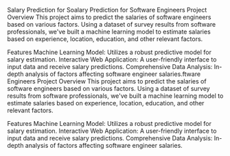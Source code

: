 Salary Prediction for Soalary Prediction for Software Engineers
Project Overview
This project aims to predict the salaries of software engineers based on various factors. Using a dataset of survey results from software professionals, we've built a machine learning model to estimate salaries based on experience, location, education, and other relevant factors.

Features
Machine Learning Model: Utilizes a robust predictive model for salary estimation.
Interactive Web Application: A user-friendly interface to input data and receive salary predictions.
Comprehensive Data Analysis: In-depth analysis of factors affecting software engineer salaries.ftware Engineers
Project Overview
This project aims to predict the salaries of software engineers based on various factors. Using a dataset of survey results from software professionals, we've built a machine learning model to estimate salaries based on experience, location, education, and other relevant factors.

Features
Machine Learning Model: Utilizes a robust predictive model for salary estimation.
Interactive Web Application: A user-friendly interface to input data and receive salary predictions.
Comprehensive Data Analysis: In-depth analysis of factors affecting software engineer salaries.
